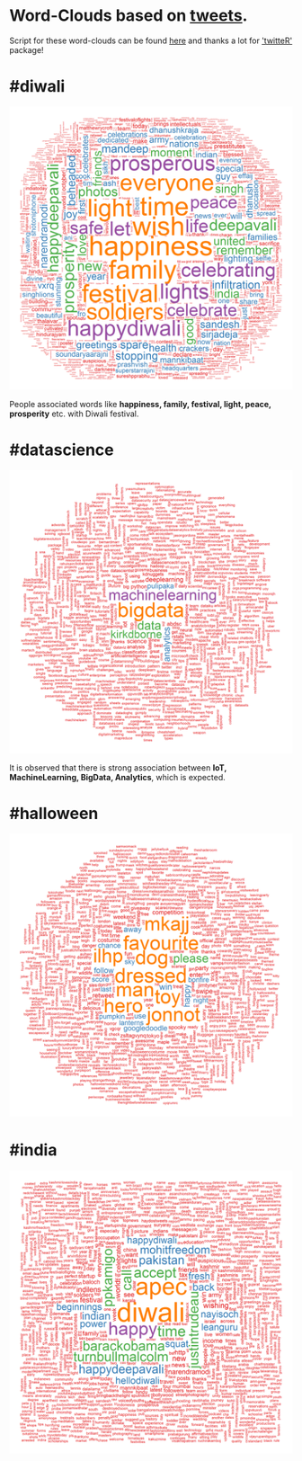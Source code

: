 # Word-Clouds based on [tweets](https://twitter.com/?lang=en).

Script for these word-clouds can be found [here](https://github.com/puneeth019/twitteR_scrape/tree/master/scripts) and thanks a lot for ['twitteR'](https://cran.r-project.org/web/packages/twitteR/index.html) package!

# #diwali

![alt_text](https://github.com/puneeth019/twitteR_scrape/blob/master/word-clouds/%23Diwali.png "#diwali")

People associated words like **happiness, family, festival, light, peace, prosperity** etc. with Diwali festival.

# #datascience

![alt_text](https://github.com/puneeth019/twitteR_scrape/blob/master/word-clouds/%23datascience.png "#datascience")

It is observed that there is strong association between **IoT, MachineLearning, BigData, Analytics**, which is expected.

# #halloween

![alt_text](https://github.com/puneeth019/twitteR_scrape/blob/master/word-clouds/%23halloween.png "#halloween")

# #india

![alt_text](https://github.com/puneeth019/twitteR_scrape/blob/master/word-clouds/%23india.png "#india")
